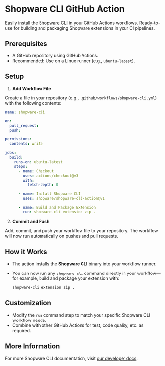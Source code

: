 # Shopware CLI GitHub Action

Easily install the [Shopware CLI](https://github.com/shopware/shopware-cli) in your GitHub Actions workflows. Ready-to-use for building and packaging Shopware extensions in your CI pipelines.

## Prerequisites

- A GitHub repository using GitHub Actions.
- Recommended: Use on a Linux runner (e.g., `ubuntu-latest`).

## Setup

1. **Add Workflow File** 

Create a file in your repository (e.g., `.github/workflows/shopware-cli.yml`) with the following contents:

```yaml
name: shopware-cli

on:
  pull_request:
  push:

permissions:
  contents: write

jobs:
  build:
    runs-on: ubuntu-latest
    steps:
      - name: Checkout
        uses: actions/checkout@v3
        with:
          fetch-depth: 0

      - name: Install Shopware CLI
        uses: shopware/shopware-cli-action@v1

      - name: Build and Package Extension
        run: shopware-cli extension zip .
```

2. **Commit and Push**

Add, commit, and push your workflow file to your repository. The workflow will now run automatically on pushes and pull requests.

## How it Works

- The action installs the **Shopware CLI** binary into your workflow runner.
- You can now run any `shopware-cli` command directly in your workflow—for example, build and package your extension with:

  ```bash
  shopware-cli extension zip .
  ```

## Customization

- Modify the `run` command step to match your specific Shopware CLI workflow needs.
- Combine with other GitHub Actions for test, code quality, etc. as required.

## More Information

For more Shopware CLI documentation, visit [our developer docs](https://developer.shopware.com/docs/products/cli/).